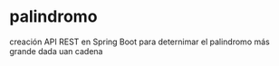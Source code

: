 # palindromo
creación API REST en Spring Boot para deternimar el palindromo más grande dada uan cadena
